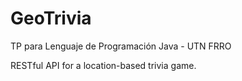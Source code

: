 # GeoTrivia
TP para Lenguaje de Programación Java - UTN FRRO

RESTful API for a location-based trivia game.
